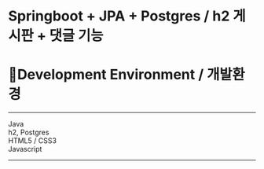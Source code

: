 # Springboot + JPA + Postgres / h2 게시판 + 댓글 기능

<h1>📌Development Environment / 개발환경 </h1> <hr>
Java <br>    
h2, Postgres <br>    
HTML5 / CSS3  <br>    
Javascript <br>     
<hr>
